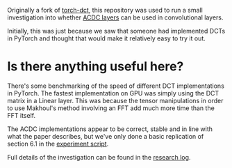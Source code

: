 
Originally a fork of [torch-dct](https://github.com/zh217/torch-dct), this
repository was used to run a small investigation into whether [ACDC
layers][acdc] can be used in convolutional layers.

Initially, this was just because we saw that someone had implemented DCTs
in PyTorch and thought that would make it relatively easy to try it out.

Is there anything useful here?
==============================

There's some benchmarking of the speed of different DCT implementations in
PyTorch. The fastest implementation on GPU was simply using the DCT matrix
in a Linear layer. This was because the tensor manipulations in order to
use Makhoul's method involving an FFT add much more time than the FFT
itself. 

The ACDC implementations appear to be correct, stable and in line with what
the paper describes, but we've only done a basic replication of section
6.1 in the [experiment script](./linear_layer_approx.py).

Full details of the investigation can be found in the [research log](./research_log.md).

[acdc]: https://arxiv.org/abs/1511.05946

